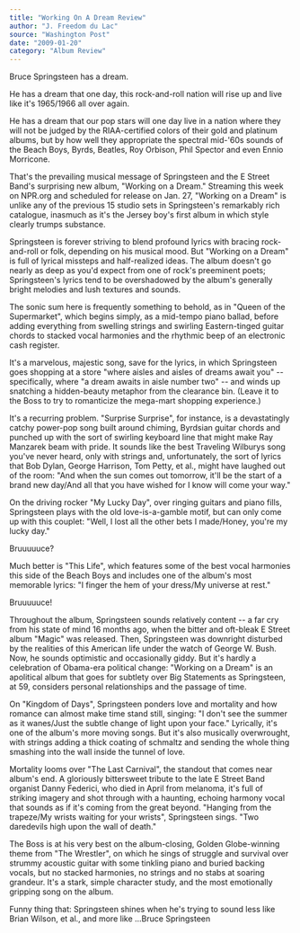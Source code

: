 ```yaml
---
title: "Working On A Dream Review"
author: "J. Freedom du Lac"
source: "Washington Post"
date: "2009-01-20"
category: "Album Review"
---
```


Bruce Springsteen has a dream.

He has a dream that one day, this rock-and-roll nation will rise up and live like it's 1965/1966 all over again.

He has a dream that our pop stars will one day live in a nation where they will not be judged by the RIAA-certified colors of their gold and platinum albums, but by how well they appropriate the spectral mid-'60s sounds of the Beach Boys, Byrds, Beatles, Roy Orbison, Phil Spector and even Ennio Morricone.

That's the prevailing musical message of Springsteen and the E Street Band's surprising new album, "Working on a Dream." Streaming this week on NPR.org and scheduled for release on Jan. 27, "Working on a Dream" is unlike any of the previous 15 studio sets in Springsteen's remarkably rich catalogue, inasmuch as it's the Jersey boy's first album in which style clearly trumps substance.

Springsteen is forever striving to blend profound lyrics with bracing rock- and-roll or folk, depending on his musical mood. But "Working on a Dream" is full of lyrical missteps and half-realized ideas. The album doesn't go nearly as deep as you'd expect from one of rock's preeminent poets; Springsteen's lyrics tend to be overshadowed by the album's generally bright melodies and lush textures and sounds.

The sonic sum here is frequently something to behold, as in "Queen of the Supermarket", which begins simply, as a mid-tempo piano ballad, before adding everything from swelling strings and swirling Eastern-tinged guitar chords to stacked vocal harmonies and the rhythmic beep of an electronic cash register.

It's a marvelous, majestic song, save for the lyrics, in which Springsteen goes shopping at a store "where aisles and aisles of dreams await you" -- specifically, where "a dream awaits in aisle number two" -- and winds up snatching a hidden-beauty metaphor from the clearance bin. (Leave it to the Boss to try to romanticize the mega-mart shopping experience.)

It's a recurring problem. "Surprise Surprise", for instance, is a devastatingly catchy power-pop song built around chiming, Byrdsian guitar chords and punched up with the sort of swirling keyboard line that might make Ray Manzarek beam with pride. It sounds like the best Traveling Wilburys song you've never heard, only with strings and, unfortunately, the sort of lyrics that Bob Dylan, George Harrison, Tom Petty, et al., might have laughed out of the room: "And when the sun comes out tomorrow, it'll be the start of a brand new day/And all that you have wished for I know will come your way."

On the driving rocker "My Lucky Day", over ringing guitars and piano fills, Springsteen plays with the old love-is-a-gamble motif, but can only come up with this couplet: "Well, I lost all the other bets I made/Honey, you're my lucky day."

Bruuuuuce?

Much better is "This Life", which features some of the best vocal harmonies this side of the Beach Boys and includes one of the album's most memorable lyrics: "I finger the hem of your dress/My universe at rest."

Bruuuuuce!

Throughout the album, Springsteen sounds relatively content -- a far cry from his state of mind 16 months ago, when the bitter and oft-bleak E Street album "Magic" was released. Then, Springsteen was downright disturbed by the realities of this American life under the watch of George W. Bush. Now, he sounds optimistic and occasionally giddy. But it's hardly a celebration of Obama-era political change: "Working on a Dream" is an apolitical album that goes for subtlety over Big Statements as Springsteen, at 59, considers personal relationships and the passage of time.

On "Kingdom of Days", Springsteen ponders love and mortality and how romance can almost make time stand still, singing: "I don't see the summer as it wanes/Just the subtle change of light upon your face." Lyrically, it's one of the album's more moving songs. But it's also musically overwrought, with strings adding a thick coating of schmaltz and sending the whole thing smashing into the wall inside the tunnel of love.

Mortality looms over "The Last Carnival", the standout that comes near album's end. A gloriously bittersweet tribute to the late E Street Band organist Danny Federici, who died in April from melanoma, it's full of striking imagery and shot through with a haunting, echoing harmony vocal that sounds as if it's coming from the great beyond. "Hanging from the trapeze/My wrists waiting for your wrists", Springsteen sings. "Two daredevils high upon the wall of death."

The Boss is at his very best on the album-closing, Golden Globe-winning theme from "The Wrestler", on which he sings of struggle and survival over strummy acoustic guitar with some tinkling piano and buried backing vocals, but no stacked harmonies, no strings and no stabs at soaring grandeur. It's a stark, simple character study, and the most emotionally gripping song on the album.

Funny thing that: Springsteen shines when he's trying to sound less like Brian Wilson, et al., and more like ...Bruce Springsteen
